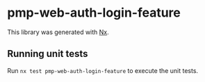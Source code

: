 # pmp-web-auth-login-feature

This library was generated with [Nx](https://nx.dev).

## Running unit tests

Run `nx test pmp-web-auth-login-feature` to execute the unit tests.
